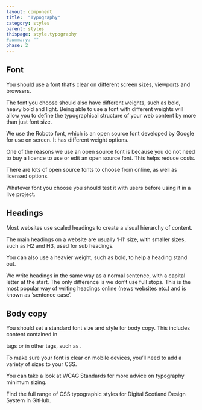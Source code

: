 ```yaml
---
layout: component
title:  "Typography"
category: styles
parent: styles
thispage: style.typography
#summary: ""
phase: 2
---
```

## Font

You should use a font that’s clear on different screen sizes, viewports and browsers.

The font you choose should also have different weights, such as bold, heavy bold and light. Being able to use a font with different weights will allow you to define the typographical structure of your web content by more than just font size.

We use the Roboto font, which is an open source font developed by Google for use on screen. It has different weight options.

One of the reasons we use an open source font is because you do not need to buy a licence to use or edit an open source font. This helps reduce costs.

There are lots of open source fonts to choose from online, as well as licensed options.

Whatever font you choose you should test it with users before using it in a live project.

## Headings

Most websites use scaled headings to create a visual hierarchy of content.

The main headings on a website are usually ‘H1’ size, with smaller sizes, such as H2 and H3, used for sub headings.

You can also use a heavier weight, such as bold, to help a heading stand out.

We write headings in the same way as a normal sentence, with a capital letter at the start. The only difference is we don’t use full stops. This is the most popular way of writing headings online (news websites etc.) and is known as ‘sentence case’.

## Body copy

You should set a standard font size and style for body copy. This includes content contained in <p> tags or in other tags, such as <label>.

To make sure your font is clear on mobile devices, you’ll need to add a variety of sizes to your CSS.

You can take a look at WCAG Standards for more advice on typography minimum sizing.

Find the full range of CSS typographic styles for Digital Scotland Design System in GitHub.
